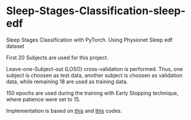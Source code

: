 # Sleep-Stages-Classification-sleep-edf
 Sleep Stages Classification with PyTorch. Using Physionet Sleep edf dataset

First 20 Subjects are used for this project. 

Leave-one-Subject-out (LOSO) cross-validation is performed. Thus, one subject is choosen as test data, another subject is choosen as validation data, while remaining 18 are used as training data.

150 epochs are used during the training with Early Stopping technique, where patience were set to 15.

Implementation is based on [this](https://github.com/emadeldeen24/AttnSleep.git) and [this](https://github.com/gist-ailab/SleePyCo/tree/main) codes.
